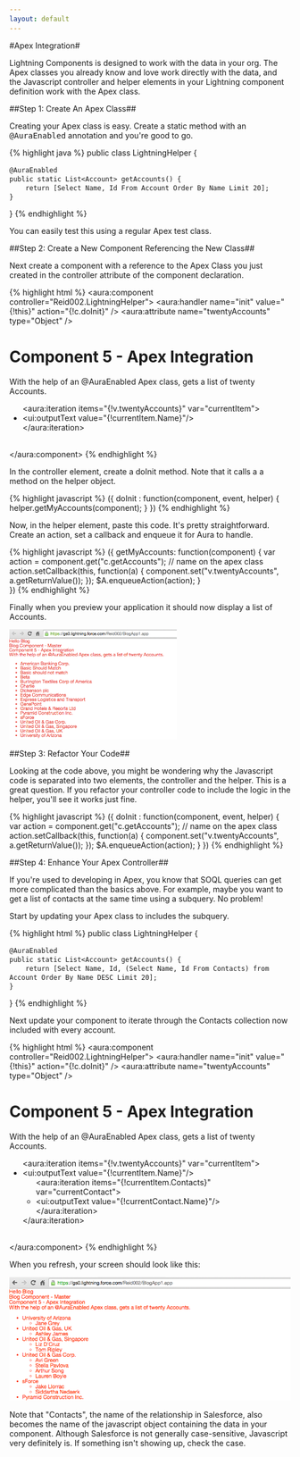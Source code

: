 ```yaml
---
layout: default
---
```


#Apex Integration#

Lightning Components is designed to work with the data in your org. The Apex classes you already know and love work directly with the data, and the Javascript controller and helper elements in your Lightning component definition work with the Apex class.

##Step 1: Create An Apex Class##

Creating your Apex class is easy. Create a static method with an <tt>@AuraEnabled</tt> annotation and you're good to go.

{% highlight java %}
public class LightningHelper {

    @AuraEnabled
    public static List<Account> getAccounts() {
        return [Select Name, Id From Account Order By Name Limit 20];
    }

}
{% endhighlight %}

You can easily test this using a regular Apex test class.

##Step 2: Create a New Component Referencing the New Class##

Next create a component with a reference to the Apex Class you just created in the controller attribute of the component declaration.

{% highlight html %}
<aura:component controller="Reid002.LightningHelper">
    <aura:handler name="init" value="{!this}" action="{!c.doInit}" />
    <aura:attribute name="twentyAccounts" type="Object" />
	<h1>Component 5 - Apex Integration</h1>
    <p>With the help of an @AuraEnabled Apex class, gets a list of twenty Accounts.</p>
    <ul>
    <aura:iteration items="{!v.twentyAccounts}" var="currentItem">
        <li><ui:outputText value="{!currentItem.Name}"/></li>
    </aura:iteration>
    </ul>    
</aura:component>
{% endhighlight %}

In the controller element, create a doInit method. Note that it calls a a method on the helper object.

{% highlight javascript %}
({
	doInit : function(component, event, helper) {
       helper.getMyAccounts(component);
    }
})
{% endhighlight %}

Now, in the helper element, paste this code. It's pretty straightforward. Create an action, set a callback and enqueue it for Aura to handle.

{% highlight javascript %}
({
	getMyAccounts: function(component) {
        var action = component.get("c.getAccounts"); // name on the apex class
        action.setCallback(this, function(a) {
            component.set("v.twentyAccounts", a.getReturnValue());
        });
        $A.enqueueAction(action);
    }		
})
{% endhighlight %}

Finally when you preview your application it should now display a list of Accounts.

<img src="images/lightning-components-apex-20accounts.png" width="300px" />

##Step 3: Refactor Your Code##

Looking at the code above, you might be wondering why the Javascript code is separated into two elements, the controller and the helper. This is a great question.  If you refactor your controller code to include the logic in the helper, you'll see it works just fine.

{% highlight javascript %}
({
	doInit : function(component, event, helper) {
        var action = component.get("c.getAccounts"); // name on the apex class
        action.setCallback(this, function(a) {
            component.set("v.twentyAccounts", a.getReturnValue());
        });
        $A.enqueueAction(action);
    }
})
{% endhighlight %}

##Step 4: Enhance Your Apex Controller##

If you're used to developing in Apex, you know that SOQL queries can get more complicated than the basics above. For example, maybe you want to get a list of contacts at the same time using a subquery. No problem!

Start by updating your Apex class to includes the subquery.

{% highlight html %}
public class LightningHelper {

    @AuraEnabled
    public static List<Account> getAccounts() {
        return [Select Name, Id, (Select Name, Id From Contacts) from Account Order By Name DESC Limit 20];
    }

}
{% endhighlight %}

Next update your component to iterate through the Contacts collection now included with every account.

{% highlight html %}
<aura:component controller="Reid002.LightningHelper">
    <aura:handler name="init" value="{!this}" action="{!c.doInit}" />
    <aura:attribute name="twentyAccounts" type="Object" />
	<h1>Component 5 - Apex Integration</h1>
    <p>With the help of an @AuraEnabled Apex class, gets a list of twenty Accounts.</p>
    <ul>
    <aura:iteration items="{!v.twentyAccounts}" var="currentItem">
        <li>
            <ui:outputText value="{!currentItem.Name}"/>
            <ul>
           	<aura:iteration items="{!currentItem.Contacts}" var="currentContact">
                <li><ui:outputText value="{!currentContact.Name}"/></li>
            </aura:iteration>
            </ul>
        </li>
    </aura:iteration>
    </ul>    
</aura:component>
{% endhighlight %}

When you refresh, your screen should look like this:

<img src="images/lightning-component-apex-subquery.png" width="600px" />

Note that "Contacts", the name of the relationship in Salesforce, also becomes the name of the javascript object containing the data in your component. Although Salesforce is not generally case-sensitive, Javascript very definitely is. If something isn't showing up, check the case.
